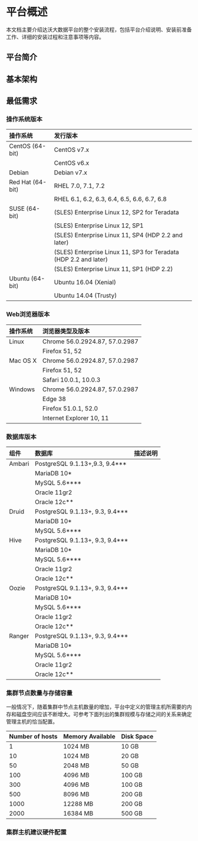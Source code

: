 # 平台概述
本文档主要介绍达沃大数据平台的整个安装流程，包括平台介绍说明、安装前准备工作、详细的安装过程和注意事项等内容。

## 平台简介

## 基本架构

## 最低需求
### 操作系统版本

|操作系统    |发行版本|
| :--- | :--- |
|CentOS (64-bit)    |CentOS v7.x  |
||CentOS v6.x  |
|Debian    |Debian v7.x|  
|Red Hat (64-bit)    |RHEL 7.0, 7.1, 7.2  |
||RHEL 6.1, 6.2, 6.3, 6.4, 6.5, 6.6, 6.7, 6.8  |
|SUSE (64-bit)    |(SLES) Enterprise Linux 12, SP2 for Teradata  |
||(SLES) Enterprise Linux 12, SP1  |
||(SLES) Enterprise Linux 11, SP4 (HDP 2.2 and later)  |
||(SLES) Enterprise Linux 11, SP3 for Teradata (HDP 2.2 and later) | 
||(SLES) Enterprise Linux 11, SP1 (HDP 2.2) |
|Ubuntu (64-bit)    |Ubuntu 16.04 (Xenial)  |
||Ubuntu 14.04 (Trusty)|

### Web浏览器版本

|操作系统	|浏览器类型及版本|
| :--- | :--- |
|Linux	|Chrome 56.0.2924.87, 57.0.2987|
||Firefox 51, 52|
|Mac OS X	|Chrome 56.0.2924.87, 57.0.2987|
||Firefox 51, 52|
||Safari 10.0.1, 10.0.3|
|Windows	|Chrome 56.0.2924.87, 57.0.2987|
||Edge 38|
||Firefox 51.0.1, 52.0|
||Internet Explorer 10, 11|

### 数据库版本
|组件 |数据库  |描述说明|
| :--- | :--- | :--- |
|Ambari |PostgreSQL 9.1.13+,9.3, 9.4***| |
||MariaDB 10*| |
||MySQL 5.6****| |
||Oracle 11gr2| |
||Oracle 12c**| |
|Druid	|PostgreSQL 9.1.13+, 9.3, 9.4***| |
||MariaDB 10*| |
||MySQL 5.6****| |
|Hive |PostgreSQL 9.1.13+, 9.3, 9.4***| |
||MariaDB 10*| |
||MySQL 5.6****| |
||Oracle 11gr2| |
||Oracle 12c**| |
|Oozie |PostgreSQL 9.1.13+, 9.3, 9.4***| |
||MariaDB 10*| |
||MySQL 5.6****| |
||Oracle 11gr2| |
||Oracle 12c**| |
|Ranger	|PostgreSQL 9.1.13+, 9.3, 9.4***| |
||MariaDB 10*| |
||MySQL 5.6****| |
||Oracle 11gr2| |
||Oracle 12c**| |

### 集群节点数量与存储容量
一般情况下，随着集群中节点主机数量的增加，平台中定义的管理主机所需要的内存和磁盘空间应该不断增大。可参考下面列出的集群规模与存储之间的关系来确定管理主机的恰当配置。

|Number of hosts	|Memory Available	|Disk Space|
| :--- | :--- | :--- |
|1	|1024 MB	|10 GB|
|10	|1024 MB	|20 GB|
|50	|2048 MB	|50 GB|
|100	|4096 MB	|100 GB|
|300	|4096 MB	|100 GB|
|500	|8096 MB	|200 GB|
|1000	|12288 MB	|200 GB|
|2000	|16384 MB	|500 GB|

### 集群主机建议硬件配置




